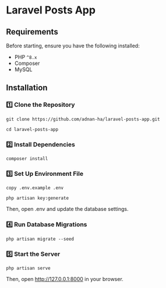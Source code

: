 # Laravel Posts App

## Requirements

Before starting, ensure you have the following installed:

-   PHP `^8.x`
-   Composer
-   MySQL

## Installation

### 1️⃣ Clone the Repository

```
git clone https://github.com/adnan-ha/laravel-posts-app.git
```

```
cd laravel-posts-app
```

### 2️⃣ Install Dependencies

```
composer install
```

### 3️⃣ Set Up Environment File

```
copy .env.example .env
```

```
php artisan key:generate
```

Then, open .env and update the database settings.

### 4️⃣ Run Database Migrations

```
php artisan migrate --seed
```

### 5️⃣ Start the Server

```
php artisan serve
```

Then, open http://127.0.0.1:8000 in your browser.
